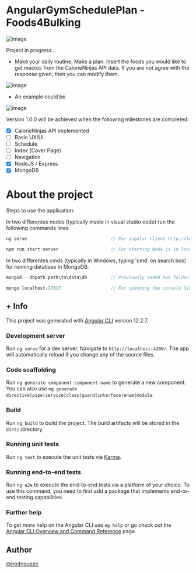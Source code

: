 # AngularGymSchedulePlan - Foods4Bulking 

![image](https://user-images.githubusercontent.com/36509669/138559208-bee658b5-95ca-4e18-adfa-c403556bfb08.png)

Project in progress...

- Make your daily routine; Make a plan. Insert the foods you would like to get macros from the CalorieNinjas API data. If you are not agree with the response given, then you can modify them.

![image](https://user-images.githubusercontent.com/36509669/138559271-ab48c8df-83d1-426f-9a9c-8fda24c8b555.png)

- An example could be

![image](https://user-images.githubusercontent.com/36509669/138557857-10c46514-1faa-4667-b6ed-747c3990b9f3.png)

Version 1.0.0 will be achieved when the following milestones are completed:

- [x] CalorieNinjas API implemented
- [ ] Basic UX/UI
- [ ] Schedule
- [ ] Index (Cover Page)
- [ ] Navigation
- [x] NodeJS / Express
- [x] MongoDB

# About the project

Steps to use the application:

In two differentes nodes (typically inside in visual studio code) run the following commands lines

```js
ng serve                                // For angular client http://localhost:4200
```
```js
npm run start:server                    // For starting Node.js in local http://localhost:3000
```
In two differentes cmds (typically in Windows, typing 'cmd' on search box) for running database in MongoDB.
```js
mongod --dbpath path\to\data\db         // Previously added two folders inside, for instance, in backend directory
```
```js
mongo localhost:27017                   // For openning the console line
```
## + Info

This project was generated with [Angular CLI](https://github.com/angular/angular-cli) version 12.2.7.

### Development server

Run `ng serve` for a dev server. Navigate to `http://localhost:4200/`. The app will automatically reload if you change any of the source files.

### Code scaffolding

Run `ng generate component component-name` to generate a new component. You can also use `ng generate directive|pipe|service|class|guard|interface|enum|module`.

### Build

Run `ng build` to build the project. The build artifacts will be stored in the `dist/` directory.

### Running unit tests

Run `ng test` to execute the unit tests via [Karma](https://karma-runner.github.io).

### Running end-to-end tests

Run `ng e2e` to execute the end-to-end tests via a platform of your choice. To use this command, you need to first add a package that implements end-to-end testing capabilities.

### Further help

To get more help on the Angular CLI use `ng help` or go check out the [Angular CLI Overview and Command Reference](https://angular.io/cli) page.

## Author 

[@jrodriguezo](https://github.com/jrodriguezo)
